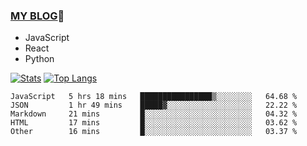 ### [MY BLOG](https://github.com/festina-lente-z/haizhetang.github.io):hugs:
- JavaScript
- React
- Python

<!--
**festina-lente-z/festina-lente-z** is a ✨ _special_ ✨ repository because its `README.md` (this file) appears on your GitHub profile.

Here are some ideas to get you started:

- 🔭 I’m currently working on ...
- 🌱 I’m currently learning ...
- 👯 I’m looking to collaborate on ...
- 🤔 I’m looking for help with ...
- 💬 Ask me about ...
- 📫 How to reach me: ...
- 😄 Pronouns: ...
- ⚡ Fun fact: ...
-->
[![Stats](https://github-readme-stats.vercel.app/api?username=festina-lente-z&show_icons=true&count_private=true&theme=radical)](https://github.com/festina-lente-z)
[![Top Langs](https://github-readme-stats.vercel.app/api/top-langs/?username=festina-lente-z&layout=compact&theme=radical)](https://github.com/festina-lente-z)

<!--START_SECTION:waka-->
```text
JavaScript   5 hrs 18 mins   ████████████████▒░░░░░░░░   64.68 % 
JSON         1 hr 49 mins    █████▓░░░░░░░░░░░░░░░░░░░   22.22 % 
Markdown     21 mins         █░░░░░░░░░░░░░░░░░░░░░░░░   04.32 % 
HTML         17 mins         █░░░░░░░░░░░░░░░░░░░░░░░░   03.62 % 
Other        16 mins         █░░░░░░░░░░░░░░░░░░░░░░░░   03.37 % 
```
<!--END_SECTION:waka-->
